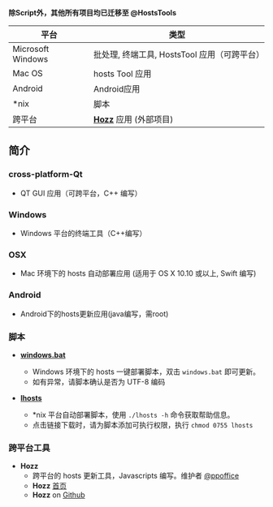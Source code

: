 **除Script外，其他所有项目均已迁移至  @HostsTools**

平台 | 类型
--------|---------
Microsoft Windows | 批处理, 终端工具, HostsTool 应用（可跨平台）
Mac OS | hosts Tool 应用
Android | Android应用
*nix | 脚本
跨平台 | [**Hozz**](http://ppoffice.github.io/Hozz) 应用 (外部项目)

## 简介
### cross-platform-Qt
- QT GUI 应用（可跨平台，C++ 编写）

### Windows
- Windows 平台的终端工具（C++编写）

### OSX
- Mac 环境下的 hosts 自动部署应用 (适用于 OS X 10.10 或以上, Swift 编写)

### Android
- Android下的hosts更新应用(java编写，需root)

### 脚本
- [**windows.bat**](http://keving.pythonanywhere.com/hosts_scripts/windows.bat)
  - Windows 环境下的 hosts 一键部署脚本，双击 `windows.bat` 即可更新。
  - 如有异常，请脚本确认是否为 UTF-8 编码

- [**lhosts**](http://keving.pythonanywhere.com/hosts_scripts/lhosts)
  - *nix 平台自动部署脚本，使用 `./lhosts -h` 命令获取帮助信息。
  - 点击链接下载时，请为脚本添加可执行权限，执行 `chmod 0755 lhosts`

### 跨平台工具
- **Hozz**
  - 跨平台的 hosts 更新工具，Javascripts 编写。维护者 [@ppoffice](https://github.com/ppoffice)
  - **Hozz** [首页](http://ppoffice.github.io/Hozz)
  - **Hozz** on [Github](https://github.com/ppoffice/Hozz)
